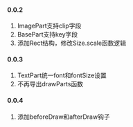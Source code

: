 
#### 0.0.2

1. ImagePart支持clip字段
1. BasePart支持key字段
1. 添加Rect结构，修改Size.scale函数逻辑

#### 0.0.3

1. TextPart统一font和fontSize设置
1. 不再导出drawParts函数

#### 0.0.4

1. 添加beforeDraw和afterDraw钩子

